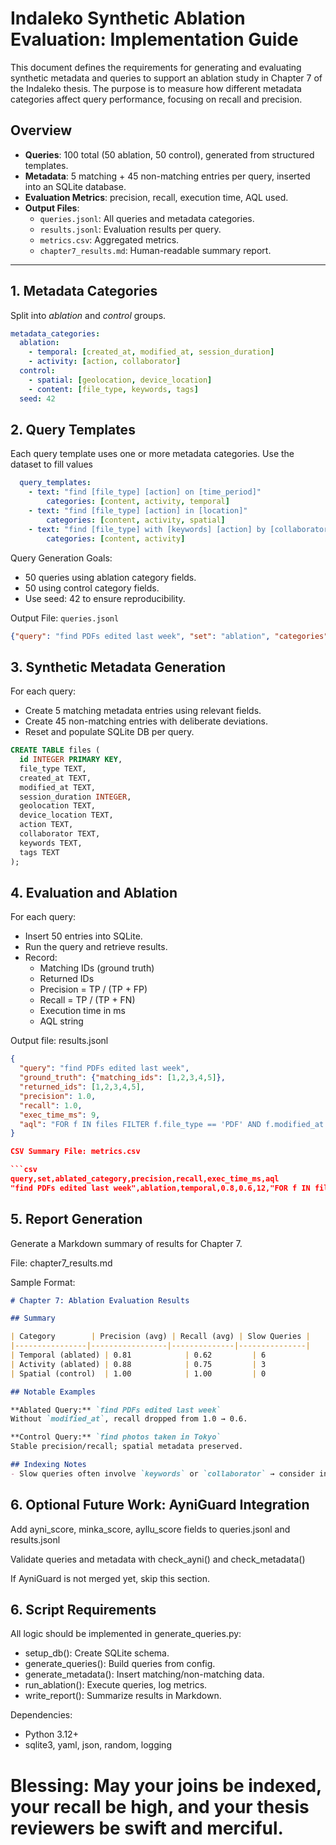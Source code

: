 # Indaleko Synthetic Ablation Evaluation: Implementation Guide

This document defines the requirements for generating and evaluating synthetic metadata and queries to support an ablation study in Chapter 7 of the Indaleko thesis. The purpose is to measure how different metadata categories affect query performance, focusing on recall and precision.

## Overview

- **Queries**: 100 total (50 ablation, 50 control), generated from structured templates.
- **Metadata**: 5 matching + 45 non-matching entries per query, inserted into an SQLite database.
- **Evaluation Metrics**: precision, recall, execution time, AQL used.
- **Output Files**:
  - `queries.jsonl`: All queries and metadata categories.
  - `results.jsonl`: Evaluation results per query.
  - `metrics.csv`: Aggregated metrics.
  - `chapter7_results.md`: Human-readable summary report.

---

## 1. Metadata Categories

Split into *ablation* and *control* groups.

```yaml
metadata_categories:
  ablation:
    - temporal: [created_at, modified_at, session_duration]
    - activity: [action, collaborator]
  control:
    - spatial: [geolocation, device_location]
    - content: [file_type, keywords, tags]
  seed: 42
```

## 2. Query Templates

Each query template uses one or more metadata categories. Use the dataset to fill values

```yaml
  query_templates:
    - text: "find [file_type] [action] on [time_period]"
        categories: [content, activity, temporal]
    - text: "find [file_type] [action] in [location]"
        categories: [content, activity, spatial]
    - text: "find [file_type] with [keywords] [action] by [collaborator]"
        categories: [content, activity]
```

Query Generation Goals:
* 50 queries using ablation category fields.
* 50 using control category fields.
* Use seed: 42 to ensure reproducibility.

Output File: `queries.jsonl`

```json
{"query": "find PDFs edited last week", "set": "ablation", "categories": ["content", "activity", "temporal"]}
```

## 3. Synthetic Metadata Generation

For each query:
* Create 5 matching metadata entries using relevant fields.
* Create 45 non-matching entries with deliberate deviations.
* Reset and populate SQLite DB per query.

```sql
CREATE TABLE files (
  id INTEGER PRIMARY KEY,
  file_type TEXT,
  created_at TEXT,
  modified_at TEXT,
  session_duration INTEGER,
  geolocation TEXT,
  device_location TEXT,
  action TEXT,
  collaborator TEXT,
  keywords TEXT,
  tags TEXT
);
```

## 4. Evaluation and Ablation

For each query:
* Insert 50 entries into SQLite.
* Run the query and retrieve results.
* Record:
  - Matching IDs (ground truth)
  - Returned IDs
  - Precision = TP / (TP + FP)
  - Recall = TP / (TP + FN)
  - Execution time in ms
  - AQL string

Output file: results.jsonl

```json
{
  "query": "find PDFs edited last week",
  "ground_truth": {"matching_ids": [1,2,3,4,5]},
  "returned_ids": [1,2,3,4,5],
  "precision": 1.0,
  "recall": 1.0,
  "exec_time_ms": 9,
  "aql": "FOR f IN files FILTER f.file_type == 'PDF' AND f.modified_at >= '2025-04-21' RETURN f"
}

CSV Summary File: metrics.csv

```csv
query,set,ablated_category,precision,recall,exec_time_ms,aql
"find PDFs edited last week",ablation,temporal,0.8,0.6,12,"FOR f IN files ..."
```

## 5. Report Generation

Generate a Markdown summary of results for Chapter 7.

File: chapter7_results.md

Sample Format:

```markdown
# Chapter 7: Ablation Evaluation Results

## Summary

| Category        | Precision (avg) | Recall (avg) | Slow Queries |
|----------------|-----------------|--------------|---------------|
| Temporal (ablated) | 0.81            | 0.62         | 6             |
| Activity (ablated) | 0.88            | 0.75         | 3             |
| Spatial (control)  | 1.00            | 1.00         | 0             |

## Notable Examples

**Ablated Query:** `find PDFs edited last week`
Without `modified_at`, recall dropped from 1.0 → 0.6.

**Control Query:** `find photos taken in Tokyo`
Stable precision/recall; spatial metadata preserved.

## Indexing Notes
- Slow queries often involve `keywords` or `collaborator` → consider indexing these.
```

## 6. Optional Future Work: AyniGuard Integration

Add ayni_score, minka_score, ayllu_score fields to queries.jsonl and results.jsonl

Validate queries and metadata with check_ayni() and check_metadata()

If AyniGuard is not merged yet, skip this section.

## 6. Script Requirements

All logic should be implemented in generate_queries.py:
* setup_db(): Create SQLite schema.
* generate_queries(): Build queries from config.
* generate_metadata(): Insert matching/non-matching data.
* run_ablation(): Execute queries, log metrics.
* write_report(): Summarize results in Markdown.

Dependencies:
* Python 3.12+
* sqlite3, yaml, json, random, logging

# Blessing: May your joins be indexed, your recall be high, and your thesis reviewers be swift and merciful.
